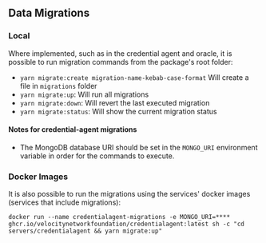 ## Data Migrations
### Local
Where implemented, such as in the credential agent and oracle,
it is possible to run migration commands from the package's root folder:
- `yarn migrate:create migration-name-kebab-case-format` Will create a file in `migrations` folder
- `yarn migrate:up`: Will run all migrations
- `yarn migrate:down`: Will revert the last executed migration
- `yarn migrate:status`: Will show the current migration status


#### Notes for credential-agent migrations
* The MongoDB database URI should be set in the `MONGO_URI` environment variable in order for the commands to execute.

### Docker Images

It is also possible to run the migrations using the services' docker images (services that include migrations):
```
docker run --name credentialagent-migrations -e MONGO_URI=****  ghcr.io/velocitynetworkfoundation/credentialagent:latest sh -c "cd servers/credentialagent && yarn migrate:up"
```
